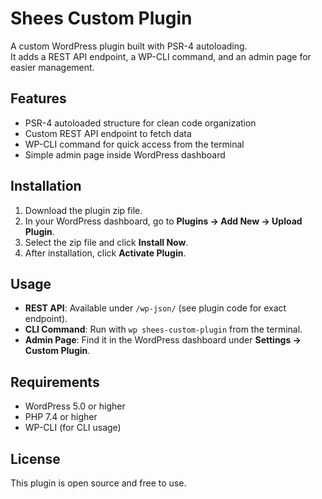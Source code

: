 # Shees Custom Plugin

A custom WordPress plugin built with PSR-4 autoloading.  
It adds a REST API endpoint, a WP-CLI command, and an admin page for easier management.

## Features
- PSR-4 autoloaded structure for clean code organization
- Custom REST API endpoint to fetch data
- WP-CLI command for quick access from the terminal
- Simple admin page inside WordPress dashboard

## Installation
1. Download the plugin zip file.
2. In your WordPress dashboard, go to **Plugins → Add New → Upload Plugin**.
3. Select the zip file and click **Install Now**.
4. After installation, click **Activate Plugin**.

## Usage
- **REST API**: Available under `/wp-json/` (see plugin code for exact endpoint).  
- **CLI Command**: Run with `wp shees-custom-plugin` from the terminal.  
- **Admin Page**: Find it in the WordPress dashboard under **Settings → Custom Plugin**.

## Requirements
- WordPress 5.0 or higher
- PHP 7.4 or higher
- WP-CLI (for CLI usage)

## License
This plugin is open source and free to use.
